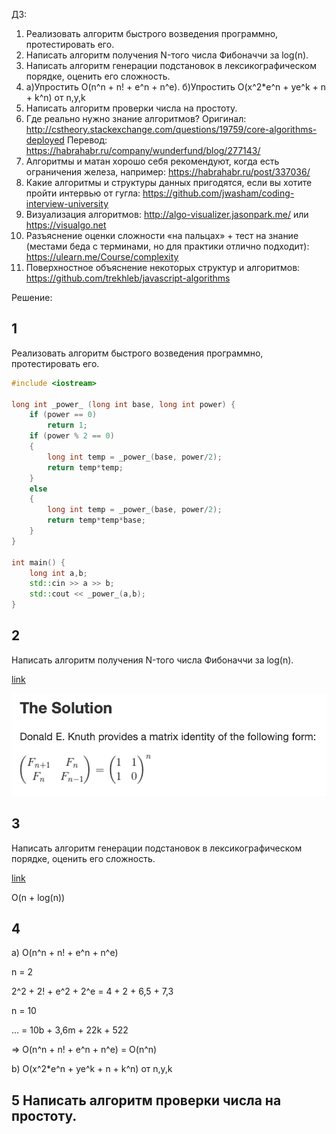 ДЗ:
1) Реализовать алгоритм быстрого возведения программно, протестировать его.
2) Написать алгоритм получения N-того числа Фибоначчи за log(n).
3) Написать алгоритм генерации подстановок в лексикографическом порядке, оценить его сложность.
4) а)Упростить O(n^n + n! + e^n + n^e). б)Упростить O(x^2*e^n + ye^k + n + k^n) от n,y,k
5) Написать алгоритм проверки числа на простоту.
6) Где реально нужно знание алгоритмов? Оригинал:
http://cstheory.stackexchange.com/questions/19759/core-algorithms-deployed
Перевод: https://habrahabr.ru/company/wunderfund/blog/277143/
7) Алгоритмы и матан хорошо себя рекомендуют, когда есть ограничения железа, например:
https://habrahabr.ru/post/337036/
8) Какие алгоритмы и структуры данных пригодятся, если вы хотите пройти интервью от гугла: https://github.com/jwasham/coding-interview-university
9) Визуализация алгоритмов: http://algo-visualizer.jasonpark.me/ или https://visualgo.net
10) Разъяснение оценки сложности «на пальцах» + тест на знание (местами беда с терминами, но для практики отлично подходит): https://ulearn.me/Course/complexity
11) Поверхностное объяснение некоторых структур и алгоритмов: https://github.com/trekhleb/javascript-algorithms

Решение:
## 1

Реализовать алгоритм быстрого возведения программно, протестировать его.

```cpp
#include <iostream>

long int _power_ (long int base, long int power) {
    if (power == 0)
        return 1;
    if (power % 2 == 0)
    {
        long int temp = _power_(base, power/2);
        return temp*temp;
    }
    else
    {
        long int temp = _power_(base, power/2);
        return temp*temp*base;
    }
}

int main() {
    long int a,b;
    std::cin >> a >> b;
    std::cout << _power_(a,b);
}

```

## 2 

Написать алгоритм получения N-того числа Фибоначчи за log(n).

[link](https://kukuruku.co/post/the-nth-fibonacci-number-in-olog-n/)

![](fib_log_n.png)

## 3 

Написать алгоритм генерации подстановок в лексикографическом порядке, оценить его сложность.

[link](https://habr.com/ru/post/428552/)

O(n + log(n))

## 4 

a) O(n^n + n! + e^n + n^e)

n = 2 

2^2 + 2! + e^2 + 2^e = 4 + 2 + 6,5 + 7,3

n = 10 

... = 10b + 3,6m + 22k + 522

=> O(n^n + n! + e^n + n^e) = O(n^n)

b) O(x^2*e^n + ye^k + n + k^n) от n,y,k

## 5 Написать алгоритм проверки числа на простоту.


